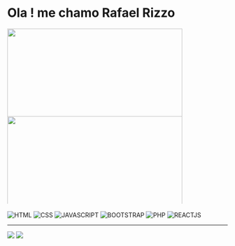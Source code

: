 <h1> Ola ! me chamo Rafael Rizzo </h1>

<div style="display:flex; flex-direction: column;" align="center">
  <img style="min-height: 200px; max-height: 200px;" width="400em" src="https://github-readme-stats.vercel.app/api?username=rafaelRizzo&show_icons=true&theme=dracula&include_all_commits=true&count_private=true"/>
  <img style="min-height: 200px; max-height: 200px;" width="400em" src="https://github-readme-stats.vercel.app/api/top-langs/?username=rafaelRizzo&layout=compact&langs_count=7&theme=dracula"/>
</div>
<div style="display: inline_block"><br>
    <img src="https://img.shields.io/badge/HTML5-E34F26?style=for-the-badge&logo=html5&logoColor=white" alt="HTML"/>
    <img src="https://img.shields.io/badge/CSS3-1572B6?style=for-the-badge&logo=css3&logoColor=white" alt="CSS"/>
    <img src="https://img.shields.io/badge/JavaScript-323330?style=for-the-badge&logo=javascript&logoColor=F7DF1E" alt="JAVASCRIPT"/>
    <img src="https://img.shields.io/badge/Bootstrap-563D7C?style=for-the-badge&logo=bootstrap&logoColor=white" alt="BOOTSTRAP"/>
    <img src="https://img.shields.io/badge/PHP-777BB4?style=for-the-badge&logo=php&logoColor=white" alt="PHP"/>
    <img src="https://img.shields.io/badge/React-20232A?style=for-the-badge&logo=react&logoColor=61DAFB" alt="REACTJS"/>    
  </div>
  <hr>
<div> 
  <a href="https://br.linkedin.com/in/rafael-rizzo-breschi-b02547216" target="_blank"><img src="https://img.shields.io/badge/-LinkedIn-%230077B5?style=for-the-badge&logo=linkedin&logoColor=white" target="_blank"></a> 
   <a href="https://www.instagram.com/rafael_breschi/" target="_blank"><img src="https://img.shields.io/badge/-Instagram-%23E4405F?style=for-the-badge&logo=instagram&logoColor=white" target="_blank"></a> 
</div>
